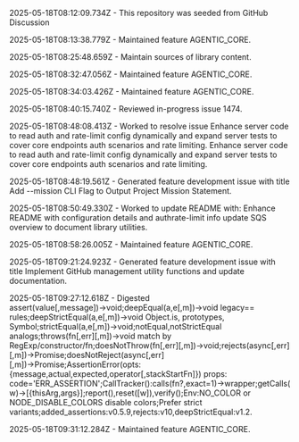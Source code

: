 2025-05-18T08:12:09.734Z - This repository was seeded from GitHub Discussion 

2025-05-18T08:13:38.779Z - Maintained feature AGENTIC_CORE.

2025-05-18T08:25:48.659Z - Maintain sources of library content.

2025-05-18T08:32:47.056Z - Maintained feature AGENTIC_CORE.

2025-05-18T08:34:03.426Z - Maintained feature AGENTIC_CORE.

2025-05-18T08:40:15.740Z - Reviewed in-progress issue 1474.

2025-05-18T08:48:08.413Z - Worked to resolve issue Enhance server code to read auth and rate-limit config dynamically and expand server tests to cover core endpoints auth scenarios and rate limiting. Enhance server code to read auth and rate-limit config dynamically and expand server tests to cover core endpoints auth scenarios and rate limiting.

2025-05-18T08:48:19.561Z - Generated feature development issue with title Add --mission CLI Flag to Output Project Mission Statement.

2025-05-18T08:50:49.330Z - Worked to update README with: Enhance README with configuration details and authrate-limit info update SQS overview to document library utilities.

2025-05-18T08:58:26.005Z - Maintained feature AGENTIC_CORE.

2025-05-18T09:21:24.923Z - Generated feature development issue with title Implement GitHub management utility functions and update documentation.

2025-05-18T09:27:12.618Z - Digested assert(value[,message])→void;deepEqual(a,e[,m])→void legacy== rules;deepStrictEqual(a,e[,m])→void Object.is, prototypes, Symbol;strictEqual(a,e[,m])→void;notEqual,notStrictEqual analogs;throws(fn[,err][,m])→void match by RegExp/constructor/fn;doesNotThrow(fn[,err][,m])→void;rejects(async[,err][,m])→Promise;doesNotReject(async[,err][,m])→Promise;AssertionError(opts:{message,actual,expected,operator[,stackStartFn]}) props: code='ERR_ASSERTION';CallTracker():calls(fn?,exact=1)→wrapper;getCalls(w)→[{thisArg,args}];report(),reset([w]),verify();Env:NO_COLOR or NODE_DISABLE_COLORS disable colors;Prefer strict variants;added_assertions:v0.5.9,rejects:v10,deepStrictEqual:v1.2.

2025-05-18T09:31:12.284Z - Maintained feature AGENTIC_CORE.

